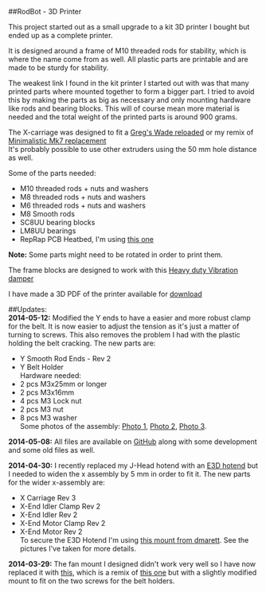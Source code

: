 ##RodBot - 3D Printer  

This project started out as a small upgrade to a kit 3D printer I bought but ended up as a complete printer.  

It is designed around a frame of M10 threaded rods for stability, which is where the name come from as well. All plastic parts are printable and are made to be sturdy for stability.  

The weakest link I found in the kit printer I started out with was that many printed parts where mounted together to form a bigger part. I tried to avoid this by making the parts as big as necessary and only mounting hardware like rods and bearing blocks. This will of course mean more material is needed and the total weight of the printed parts is around 900 grams.  

The X-carriage was designed to fit a [Greg's Wade reloaded](http://www.thingiverse.com/thing:18379) or my remix of [Minimalistic Mk7 replacement](http://www.thingiverse.com/thing:251112)  
It's probably possible to use other extruders using the 50 mm hole distance as well.  

Some of the parts needed:  
* M10 threaded rods + nuts and washers  
* M8 threaded rods + nuts and washers  
* M6 threaded rods + nuts and washers  
* M8 Smooth rods  
* SC8UU bearing blocks  
* LM8UU bearings  
* RepRap PCB Heatbed, I'm using [this one](http://reprap.me/heatbed/mk2-231.html)  

**Note:** Some parts might need to be rotated in order to print them.  

The frame blocks are designed to work with this [Heavy duty Vibration damper](http://www.thingiverse.com/thing:94279 )  

I have made a 3D PDF of the printer available for [download](http://www.thingiverse.com/download:476394)  

##Updates:  
**2014-05-12:** Modified the Y ends to have a easier and more robust clamp for the belt. It is now easier to adjust the tension as it's just a matter of turning to screws. This also removes the problem I had with the plastic holding the belt cracking. The new parts are:  
- Y Smooth Rod Ends - Rev 2  
- Y Belt Holder  
Hardware needed:  
- 2 pcs M3x25mm or longer  
- 2 pcs M3x16mm  
- 4 pcs M3 Lock nut  
- 2 pcs M3 nut  
- 8 pcs M3 washer  
Some photos of the assembly: [Photo 1](https://raw.githubusercontent.com/hampussandberg/RodBot/master/Renderings%20-%20Images/Photo%202014-05-12%2023%2004%2008.jpg), [Photo 2](https://raw.githubusercontent.com/hampussandberg/RodBot/master/Renderings%20-%20Images/Photo%202014-05-12%2023%2003%2046.jpg), [Photo 3](https://raw.githubusercontent.com/hampussandberg/RodBot/master/Renderings%20-%20Images/Photo%202014-05-12%2023%2003%2052.jpg).  

**2014-05-08:** All files are available on [GitHub](https://github.com/hampussandberg/RodBot) along with some development and some old files as well.  

**2014-04-30:** I recently replaced my J-Head hotend with an [E3D hotend](http://e3d-online.com/E3D-HotEnds) but I needed to widen the x assembly by 5 mm in order to fit it. The new parts for the wider x-assembly are:  
- X Carriage Rev 3  
- X-End Idler Clamp Rev 2  
- X-End Idler Rev 2  
- X-End Motor Clamp Rev 2  
- X-End Motor Rev 2  
To secure the E3D Hotend I'm using [this mount from dmarett](http://www.thingiverse.com/thing:220811). See the pictures I've taken for more details.

**2014-03-29:** The fan mount I designed didn't work very well so I have now replaced it with [this](http://www.thingiverse.com/thing:283862), which is a remix of [this one](http://www.thingiverse.com/thing:30721) but with a slightly modified mount to fit on the two screws for the belt holders.

